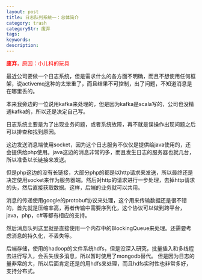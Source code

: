 ```yaml
---
layout: post
title: 日志队列系统一：总体简介
category: trash
categoryStr: 废弃
tags: 
keywords: 
description: 
---
```


<span style="color:red">**废弃**，原因：小儿科的玩具</span><br/>


最近公司要做一个日志系统，但是需求什么的各方面不明确，而且不想使用任何框架，说activemq这种的太笨重了，而且结果不可控制，出了问题，不知道消息是在哪里丢的。

本来我旁边的一位说用kafka来处理的，但是因为kafka是scala写的，公司也没精通kafka的，所以还是决定自己写。

日志系统主要是为了出现业务问题，或者系统故障，再不就是误操作出现问题之后可以排查和找到原因。

这边发送消息端使用socket，因为这个日志服务不仅仅是提供给java使用的，还会提供给php使用。java这边的消息非常的多，而且发生日志的服务器也就几台，所以准备以长链接来发送。

但是php这边的没有长链接，大部分php的都是以http请求来发送，所以最终还是决定使用socket来作为服务器端。然后对http的请求进行一步处理，去掉http请求的头，然后直接获取数据。这样，后端的业务就可以共用。

消息的传递使用google的protobuf协议来处理，这个用来传输数据还是很不错的，首先就是压缩率高，再者传输中需要序列化，这个协议可以做到跨平台，java，php，c#等都有相应的支持。

然后消息队列这里就是直接使用一个内存中的BlockingQueue来处理。还需要考虑消息的持久化，不丢失等。

后端存储，使用的hadoop的文件系统hdfs，但是没深入研究，批量插入和多线程去进行写入，会丢失很多消息，所以暂时使用了mongodb替代。
但是因为日志的量非常的大，所以后面肯定还是的用hdfs来处理，而且hdfs实时性也非常多好，支持分布式。


